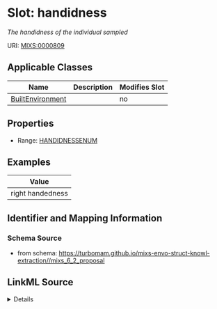 # Slot: handidness


_The handidness of the individual sampled_



URI: [MIXS:0000809](https://w3id.org/mixs/0000809)



<!-- no inheritance hierarchy -->




## Applicable Classes

| Name | Description | Modifies Slot |
| --- | --- | --- |
[BuiltEnvironment](BuiltEnvironment.md) |  |  no  |







## Properties

* Range: [HANDIDNESSENUM](HANDIDNESSENUM.md)






## Examples

| Value |
| --- |
| right handedness |

## Identifier and Mapping Information







### Schema Source


* from schema: https://turbomam.github.io/mixs-envo-struct-knowl-extraction//mixs_6_2_proposal




## LinkML Source

<details>
```yaml
name: handidness
description: The handidness of the individual sampled
title: handidness
examples:
- value: right handedness
from_schema: https://turbomam.github.io/mixs-envo-struct-knowl-extraction//mixs_6_2_proposal
rank: 1000
slot_uri: MIXS:0000809
multivalued: false
alias: handidness
domain_of:
- BuiltEnvironment
range: HANDIDNESS_ENUM
required: false
recommended: false

```
</details>